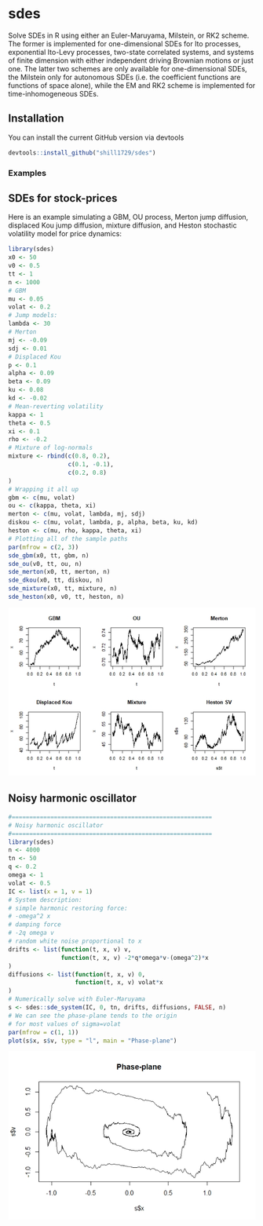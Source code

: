 
# sdes

<!-- badges: start -->
<!-- badges: end -->

Solve SDEs in R using either an Euler-Maruyama, Milstein, or RK2 scheme. The former is implemented for one-dimensional SDEs for Ito processes, exponential Ito-Levy processes, two-state correlated systems, and systems of finite dimension with either independent driving Brownian motions or just one. The latter two schemes are only available for one-dimensional SDEs, the Milstein only for autonomous SDEs (i.e. the coefficient functions are functions of space alone), while the EM and RK2 scheme is implemented for time-inhomogeneous SDEs.


## Installation

You can install the current GitHub version via devtools

``` r
devtools::install_github("shill1729/sdes")
```

### Examples
## SDEs for stock-prices
Here is an example simulating a GBM, OU process, Merton jump diffusion,
displaced Kou jump diffusion, mixture diffusion, and Heston stochastic volatility model for price dynamics:
```r
library(sdes)
x0 <- 50
v0 <- 0.5
tt <- 1
n <- 1000
# GBM
mu <- 0.05
volat <- 0.2
# Jump models:
lambda <- 30
# Merton
mj <- -0.09
sdj <- 0.01
# Displaced Kou
p <- 0.1
alpha <- 0.09
beta <- 0.09
ku <- 0.08
kd <- -0.02
# Mean-reverting volatility
kappa <- 1
theta <- 0.5
xi <- 0.1
rho <- -0.2
# Mixture of log-normals
mixture <- rbind(c(0.8, 0.2),
                 c(0.1, -0.1),
                 c(0.2, 0.8)
)
# Wrapping it all up
gbm <- c(mu, volat)
ou <- c(kappa, theta, xi)
merton <- c(mu, volat, lambda, mj, sdj)
diskou <- c(mu, volat, lambda, p, alpha, beta, ku, kd)
heston <- c(mu, rho, kappa, theta, xi)
# Plotting all of the sample paths
par(mfrow = c(2, 3))
sde_gbm(x0, tt, gbm, n)
sde_ou(v0, tt, ou, n)
sde_merton(x0, tt, merton, n)
sde_dkou(x0, tt, diskou, n)
sde_mixture(x0, tt, mixture, n)
sde_heston(x0, v0, tt, heston, n)
```
![StockModels](examplePlots/stockmodels.jpeg)

## Noisy harmonic oscillator
```r
#=========================================================
# Noisy harmonic oscillator
#=========================================================
library(sdes)
n <- 4000
tn <- 50
q <- 0.2
omega <- 1
volat <- 0.5
IC <- list(x = 1, v = 1)
# System description:
# simple harmonic restoring force:
# -omega^2 x
# damping force
# -2q omega v
# random white noise proportional to x
drifts <- list(function(t, x, v) v,
               function(t, x, v) -2*q*omega*v-(omega^2)*x
)
diffusions <- list(function(t, x, v) 0,
                   function(t, x, v) volat*x
)
# Numerically solve with Euler-Maruyama
s <- sdes::sde_system(IC, 0, tn, drifts, diffusions, FALSE, n)
# We can see the phase-plane tends to the origin
# for most values of sigma=volat
par(mfrow = c(1, 1))
plot(s$x, s$v, type = "l", main = "Phase-plane")
```
![NoisyOscillator](examplePlots/noisyoscillator.jpeg)

